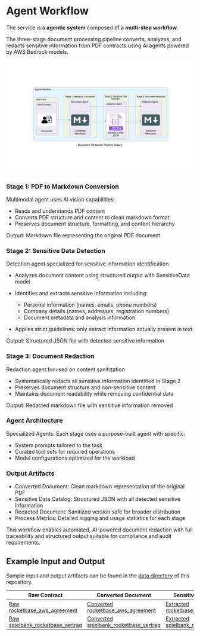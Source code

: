 # Agent Workflow

The service is a **agentic system** composed of a **multi-step workflow**.

The three-stage document processing pipeline converts, analyzes, and redacts sensitive information from PDF contracts using AI agents powered by AWS Bedrock models.

![Agentic Workflow](assets/agentic_workflow.png)

### Stage 1: PDF to Markdown Conversion

Multimodal agent uses AI vision capabilities:

- Reads and understands PDF content
- Converts PDF structure and content to clean markdown format
- Preserves document structure, formatting, and content hierarchy

Output: Markdown file representing the original PDF document

### Stage 2: Sensitive Data Detection

Detection agent specialized for sensitive information identification

- Analyzes document content using structured output with SensitiveData model

- Identifies and extracts sensitive information including:
  - Personal information (names, emails, phone numbers)
  - Company details (names, addresses, registration numbers)
  - Document metadata and analysis information
- Applies strict guidelines: only extract information actually present in text

Output: Structured JSON file with detected sensitive information

### Stage 3: Document Redaction

Redaction agent focused on content sanitization

- Systematically redacts all sensitive information identified in Stage 2
- Preserves document structure and non-sensitive content
- Maintains document readability while removing confidential data

Output: Redacted markdown file with sensitive information removed

### Agent Architecture

Specialized Agents: Each stage uses a purpose-built agent with specific:
- System prompts tailored to the task
- Curated tool sets for required operations
- Model configurations optimized for the workload

### Output Artifacts

- Converted Document: Clean markdown representation of the original PDF
- Sensitive Data Catalog: Structured JSON with all detected sensitive information
- Redacted Document: Sanitized version safe for broader distribution
- Process Metrics: Detailed logging and usage statistics for each stage

This workflow enables automated, AI-powered document redaction with full traceability and structured output suitable for compliance and audit requirements.

## Example Input and Output

Sample input and output artifacts can be found in the [data directory](https://github.com/deadhand777/doc-redaction/data/) of this repository.

Raw Contract | Converted Document | Sensitive Data Catalog | Redacted Document
------------ | ------------------ | ---------------------- | -----------------
[Raw rocketbase_aws_agreement](https://github.com/deadhand777/doc-redaction/data/contract/rocketbase_aws_agreement.pdf) | [Converted rocketbase_aws_agreement](https://github.com/deadhand777/doc-redaction/data/markdown/rocketbase_aws_agreement.md) | [Extracted rocketbase_aws_agreement](https://github.com/deadhand777/doc-redaction/data/confidential/rocketbase_aws_agreement.json) | [Redacted rocketbase_aws_agreement](https://github.com/deadhand777/doc-redaction/data/redact/rocketbase_aws_agreement_redacted.md)
[Raw spielbank_rocketbase_vertrag](https://github.com/deadhand777/doc-redaction/data/contract/spielbank_rocketbase_vertrag.pdf) | [Converted spielbank_rocketbase_vertrag](https://github.com/deadhand777/doc-redaction/data/markdown/spielbank_rocketbase_vertrag.md) | [Extracted spielbank_rocketbase_vertrag](https://github.com/deadhand777/doc-redaction/data/confidential/spielbank_rocketbase_vertrag.json) | [Redacted spielbank_rocketbase_vertrag](https://github.com/deadhand777/doc-redaction/data/redact/spielbank_rocketbase_vertrag_redacted.md)
